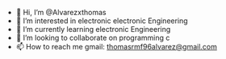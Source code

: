 - 👋 Hi, I’m @Alvarezxthomas
- 👀 I’m interested in electronic electronic Engineering
- 🌱 I’m currently learning electronic Engineering
- 💞️ I’m looking to collaborate on programming c
- 📫 How to reach me gmail: thomasrmf96alvarez@gmail.com

<!---
Alvarezxthomas/Alvarezxthomas is a ✨ special ✨ repository because its `README.md` (this file) appears on your GitHub profile.
You can click the Preview link to take a look at your changes.
--->
